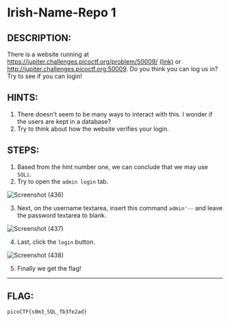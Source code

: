 # Irish-Name-Repo 1
## DESCRIPTION:
There is a website running at https://jupiter.challenges.picoctf.org/problem/50009/ [(link)](https://jupiter.challenges.picoctf.org/problem/50009/) 
or http://jupiter.challenges.picoctf.org:50009. Do you think you can log us in? Try to see if you can login!
## HINTS:
1. There doesn't seem to be many ways to interact with this. I wonder if the users are kept in a database?
2. Try to think about how the website verifies your login.
## STEPS:
1. Based from the hint number one, we can conclude that we may use `SQLi`.
2. Try to open the `admin login` tab.

![Screenshot (436)](https://user-images.githubusercontent.com/70703371/173019650-80205ce8-6b0a-4dc1-a70e-19fb3c60d7e1.png)

3. Next, on the username textarea, insert this command `admin'--` and leave the password textarea to blank.

![Screenshot (437)](https://user-images.githubusercontent.com/70703371/173019917-8ad75669-0e4c-42c6-9c04-3b8eded1511c.png)

4. Last, click the `login` button.

![Screenshot (438)](https://user-images.githubusercontent.com/70703371/173020187-7813f5b5-f349-4b6d-ae84-7b76b48e9575.png)

5. Finally we get the flag!


---

## FLAG:
```
picoCTF{s0m3_SQL_fb3fe2ad}
```
